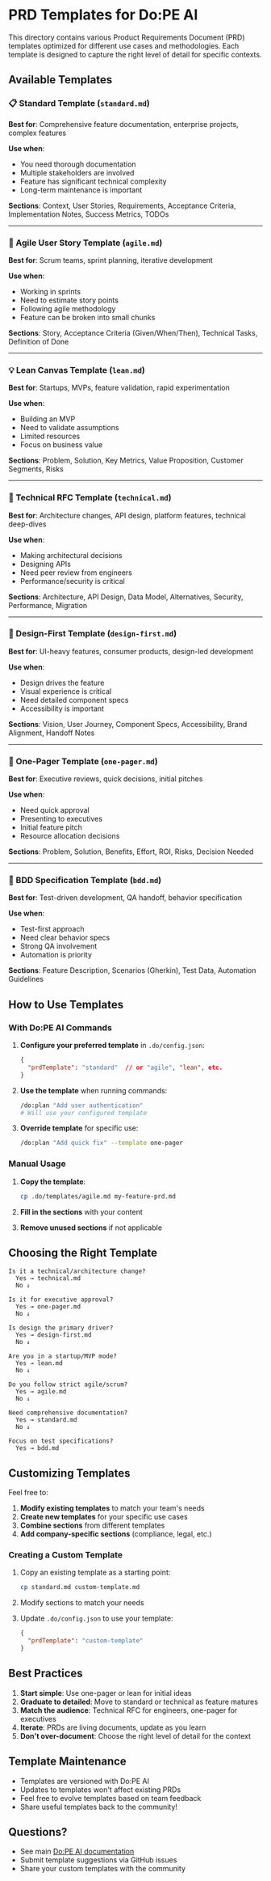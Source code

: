 # PRD Templates for Do:PE AI

This directory contains various Product Requirements Document (PRD) templates optimized for different use cases and methodologies. Each template is designed to capture the right level of detail for specific contexts.

## Available Templates

### 📋 Standard Template (`standard.md`)
**Best for**: Comprehensive feature documentation, enterprise projects, complex features

**Use when**:
- You need thorough documentation
- Multiple stakeholders are involved
- Feature has significant technical complexity
- Long-term maintenance is important

**Sections**: Context, User Stories, Requirements, Acceptance Criteria, Implementation Notes, Success Metrics, TODOs

---

### 🏃 Agile User Story Template (`agile.md`)
**Best for**: Scrum teams, sprint planning, iterative development

**Use when**:
- Working in sprints
- Need to estimate story points
- Following agile methodology
- Feature can be broken into small chunks

**Sections**: Story, Acceptance Criteria (Given/When/Then), Technical Tasks, Definition of Done

---

### 💡 Lean Canvas Template (`lean.md`)
**Best for**: Startups, MVPs, feature validation, rapid experimentation

**Use when**:
- Building an MVP
- Need to validate assumptions
- Limited resources
- Focus on business value

**Sections**: Problem, Solution, Key Metrics, Value Proposition, Customer Segments, Risks

---

### 🔧 Technical RFC Template (`technical.md`)
**Best for**: Architecture changes, API design, platform features, technical deep-dives

**Use when**:
- Making architectural decisions
- Designing APIs
- Need peer review from engineers
- Performance/security is critical

**Sections**: Architecture, API Design, Data Model, Alternatives, Security, Performance, Migration

---

### 🎨 Design-First Template (`design-first.md`)
**Best for**: UI-heavy features, consumer products, design-led development

**Use when**:
- Design drives the feature
- Visual experience is critical
- Need detailed component specs
- Accessibility is important

**Sections**: Vision, User Journey, Component Specs, Accessibility, Brand Alignment, Handoff Notes

---

### 📄 One-Pager Template (`one-pager.md`)
**Best for**: Executive reviews, quick decisions, initial pitches

**Use when**:
- Need quick approval
- Presenting to executives
- Initial feature pitch
- Resource allocation decisions

**Sections**: Problem, Solution, Benefits, Effort, ROI, Risks, Decision Needed

---

### 🧪 BDD Specification Template (`bdd.md`)
**Best for**: Test-driven development, QA handoff, behavior specification

**Use when**:
- Test-first approach
- Need clear behavior specs
- Strong QA involvement
- Automation is priority

**Sections**: Feature Description, Scenarios (Gherkin), Test Data, Automation Guidelines

## How to Use Templates

### With Do:PE AI Commands

1. **Configure your preferred template** in `.do/config.json`:
   ```json
   {
     "prdTemplate": "standard"  // or "agile", "lean", etc.
   }
   ```

2. **Use the template** when running commands:
   ```bash
   /do:plan "Add user authentication"
   # Will use your configured template
   ```

3. **Override template** for specific use:
   ```bash
   /do:plan "Add quick fix" --template one-pager
   ```

### Manual Usage

1. **Copy the template**:
   ```bash
   cp .do/templates/agile.md my-feature-prd.md
   ```

2. **Fill in the sections** with your content

3. **Remove unused sections** if not applicable

## Choosing the Right Template

```
Is it a technical/architecture change?
  Yes → technical.md
  No ↓

Is it for executive approval?
  Yes → one-pager.md
  No ↓

Is design the primary driver?
  Yes → design-first.md
  No ↓

Are you in a startup/MVP mode?
  Yes → lean.md
  No ↓

Do you follow strict agile/scrum?
  Yes → agile.md
  No ↓

Need comprehensive documentation?
  Yes → standard.md
  No ↓

Focus on test specifications?
  Yes → bdd.md
```

## Customizing Templates

Feel free to:
1. **Modify existing templates** to match your team's needs
2. **Create new templates** for your specific use cases
3. **Combine sections** from different templates
4. **Add company-specific sections** (compliance, legal, etc.)

### Creating a Custom Template

1. Copy an existing template as a starting point:
   ```bash
   cp standard.md custom-template.md
   ```

2. Modify sections to match your needs

3. Update `.do/config.json` to use your template:
   ```json
   {
     "prdTemplate": "custom-template"
   }
   ```

## Best Practices

1. **Start simple**: Use one-pager or lean for initial ideas
2. **Graduate to detailed**: Move to standard or technical as feature matures
3. **Match the audience**: Technical RFC for engineers, one-pager for executives
4. **Iterate**: PRDs are living documents, update as you learn
5. **Don't over-document**: Choose the right level of detail for the context

## Template Maintenance

- Templates are versioned with Do:PE AI
- Updates to templates won't affect existing PRDs
- Feel free to evolve templates based on team feedback
- Share useful templates back to the community!

## Questions?

- See main [Do:PE AI documentation](../../README.md)
- Submit template suggestions via GitHub issues
- Share your custom templates with the community